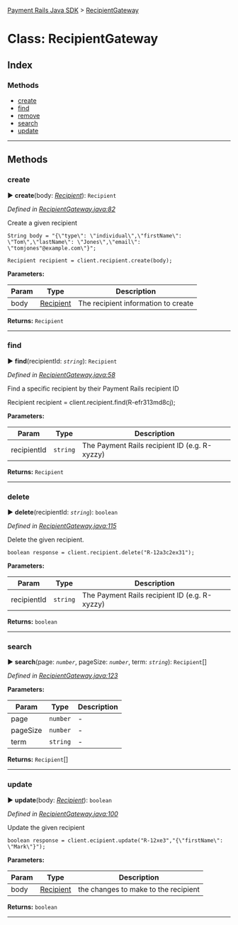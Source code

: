 [Payment Rails Java SDK](../README.md) > [RecipientGateway](../classes/RecipientGateway.md)

# Class: RecipientGateway

## Index

### Methods

* [create](RecipientGateway.md#create)
* [find](RecipientGateway.md#find)
* [remove](RecipientGateway.md#remove)
* [search](RecipientGateway.md#search)
* [update](RecipientGateway.md#update)

---

## Methods

<a id="create"></a>

### create

► **create**(body: *[Recipient](../types/recipient.md)*): `Recipient`

*Defined in [RecipientGateway.java:82](https://github.com/PaymentRails/java-sdk/tree/master/src/main/java/ca/paymentrails/paymentrails/RecipientGateway.java#L82)*

Create a given recipient

    String body = "{\"type\": \"individual\",\"firstName\": \"Tom\",\"lastName\": \"Jones\",\"email\": \"tomjones"@example.com\"}";

    Recipient recipient = client.recipient.create(body);

**Parameters:**

| Param | Type | Description |
| ------ | ------ | ------ |
| body | [Recipient](../types/recipient.md)   |  The recipient information to create |

**Returns:** `Recipient`

---

<a id="find"></a>

### find

► **find**(recipientId: *`string`*): `Recipient`

*Defined in [RecipientGateway.java:58](https://github.com/PaymentRails/java-sdk/tree/master/src/main/java/ca/paymentrails/paymentrails/RecipientGateway.java#L58)*

Find a specific recipient by their Payment Rails recipient ID

Recipient recipient = client.recipient.find(R-efr313md8cj);

**Parameters:**

| Param | Type | Description |
| ------ | ------ | ------ |
| recipientId | `string`   |  The Payment Rails recipient ID (e.g. R-xyzzy) |

**Returns:** `Recipient`

---

<a id="delete"></a>

### delete

► **delete**(recipientId: *`string`*): `boolean`

*Defined in [RecipientGateway.java:115](https://github.com/PaymentRails/java-sdk/tree/master/src/main/java/ca/paymentrails/paymentrails/RecipientGateway.java#L115)*

Delete the given recipient.

    boolean response = client.recipient.delete("R-12a3c2ex31");

**Parameters:**

| Param | Type | Description |
| ------ | ------ | ------ |
| recipientId | `string`   |  The Payment Rails recipient ID (e.g. R-xyzzy) |

**Returns:** `boolean`

---

<a id="search"></a>

### search

► **search**(page: *`number`*, pageSize: *`number`*, term: *`string`*): `Recipient`[]

*Defined in [RecipientGateway.java:123](https://github.com/PaymentRails/java-sdk/tree/master/src/main/java/ca/paymentrails/paymentrails/RecipientGateway.java#L123)*

**Parameters:**

| Param | Type | Description |
| ------ | ------ | ------ |
| page | `number`   |  - |
| pageSize | `number`   |  - |
| term | `string`   |  - |

**Returns:** `Recipient`[]

---

<a id="update"></a>

### update

► **update**(body: *[Recipient](../types/recipient.md)*): `boolean`

*Defined in [RecipientGateway.java:100](https://github.com/PaymentRails/java-sdk/tree/master/src/main/java/ca/paymentrails/paymentrails/RecipientGateway.java#L100)*

Update the given recipient

    boolean response = client.ecipient.update("R-12xe3","{\"firstName\": \"Mark\"}");

**Parameters:**

| Param | Type | Description |
| ------ | ------ | ------ |
| body | [Recipient](../types/recipient.md)   |  the changes to make to the recipient |

**Returns:** `boolean`

---